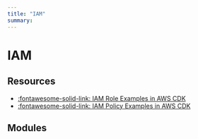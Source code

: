 ```yaml
---
title: "IAM"
summary:
---
```


IAM
===

Resources
---

- [:fontawesome-solid-link: IAM Role Examples in AWS CDK][1]
- [:fontawesome-solid-link: IAM Policy Examples in AWS CDK][2]

<!-- Links -->
[1]: https://bobbyhadz.com/blog/aws-cdk-iam-role
[2]: https://bobbyhadz.com/blog/aws-cdk-iam-policy-example

Modules
---

